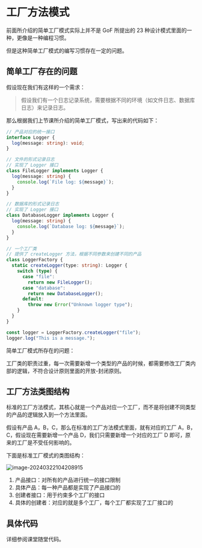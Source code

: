 # 工厂方法模式

前面所介绍的简单工厂模式实际上并不是 GoF 所提出的 23 种设计模式里面的一种，更像是一种编程习惯。

但是这种简单工厂模式的编写习惯存在一定的问题。



## 简单工厂存在的问题

假设现在我们有这样的一个需求：

>假设我们有一个日志记录系统，需要根据不同的环境（如文件日志、数据库日志）来记录日志。

那么根据我们上节课所介绍的简单工厂模式，写出来的代码如下：

```ts
// 产品对应的统一接口
interface Logger {
  log(message: string): void;
}

// 文件的形式记录日志
// 实现了 Logger 接口
class FileLogger implements Logger {
  log(message: string) {
    console.log(`File log: ${message}`);
  }
}

// 数据库的形式记录日志
// 实现了 Logger 接口
class DatabaseLogger implements Logger {
  log(message: string) {
    console.log(`Database log: ${message}`);
  }
}

// 一个工厂类
// 提供了 createLogger 方法，根据不同参数来创建不同的产品
class LoggerFactory {
  static createLogger(type: string): Logger {
    switch (type) {
      case "file":
        return new FileLogger();
      case "database":
        return new DatabaseLogger();
      default:
        throw new Error("Unknown logger type");
    }
  }
}

const logger = LoggerFactory.createLogger("file");
logger.log("This is a message.");
```

简单工厂模式所存在的问题：

工厂类的职责过重，每一次需要新增一个类型的产品的时候，都需要修改工厂类内部的逻辑，不符合设计原则里面的开放-封闭原则。



## 工厂方法类图结构

标准的工厂方法模式，其核心就是一个产品对应一个工厂，而不是将创建不同类型的产品的逻辑放入到一个方法里面。

假设有产品 A，B，C，那么在标准的工厂方法模式里面，就有对应的工厂 A，B，C，假设现在需要新增一个产品 D，我们只需要新增一个对应的工厂 D 即可，原来的工厂是不受任何影响的。

下面是标准工厂模式的类图结构：

![image-20240322104208915](https://xiejie-typora.oss-cn-chengdu.aliyuncs.com/2024-03-22-024209.png)

1. 产品接口：对所有的产品进行统一的接口限制
2. 具体产品：每一种产品都是实现了产品接口的
3. 创建者接口：用于约束多个工厂的接口
4. 具体的创建者：对应的就是多个工厂，每个工厂都实现了工厂接口的



## 具体代码

详细参阅课堂随堂代码。